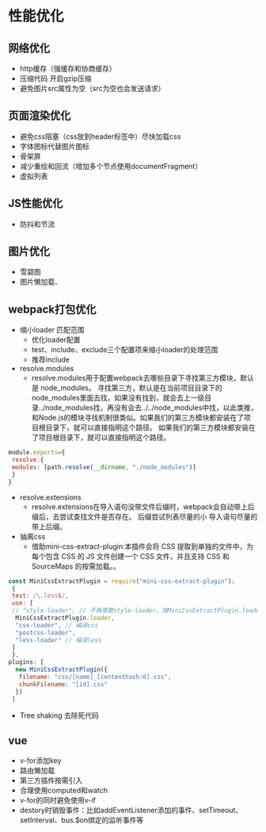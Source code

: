 # 性能优化

## 网络优化

- http缓存（强缓存和协商缓存）
- 压缩代码 开启gzip压缩
- 避免图片src属性为空（src为空也会发送请求）

## 页面渲染优化

- 避免css阻塞（css放到header标签中）尽快加载css
- 字体图标代替图片图标
- 骨架屏
- 减少重绘和回流（增加多个节点使用documentFragment）
- 虚拟列表

## JS性能优化

- 防抖和节流

## 图片优化

- 雪碧图
- 图片懒加载、

## webpack打包优化

- 缩小loader 匹配范围
  - 优化loader配置
  - test、include、exclude三个配置项来缩⼩loader的处理范围
  - 推荐include
- resolve.modules
  - resolve.modules用于配置webpack去哪些目录下寻找第三方模块，默认是 node_modules。
  寻找第三方，默认是在当前项目目录下的node_modules里面去找，如果没有找到，就会去上一级目录../node_modules找，再没有会去../../node_modules中找，以此类推，和Node.js的模块寻找机制很类似。如果我们的第三⽅模块都安装在了项⽬根⽬录下，就可以直接指明这个路径。
  如果我们的第三⽅模块都安装在了项⽬根⽬录下，就可以直接指明这个路径。
```js
module.exports={
 resolve:{
 modules: [path.resolve(__dirname, "./node_modules")]
 }
}
```
- resolve.extensions
  - resolve.extensions在导⼊语句没带⽂件后缀时，webpack会⾃动带上后缀后，去尝试查找⽂件是否存在。
  后缀尝试列表尽量的⼩
  导⼊语句尽量的带上后缀。
- 抽离css
  - 借助mini-css-extract-plugin:本插件会将 CSS 提取到单独的文件中，为每个包含 CSS 的 JS 文件创建一个 CSS 文件，并且支持 CSS 和 SourceMaps 的按需加载。。
```js
const MiniCssExtractPlugin = require("mini-css-extract-plugin");
 {
 test: /\.less$/,
 use: [
 // "style-loader", // 不再需要style-loader，⽤MiniCssExtractPlugin.loader代替
  MiniCssExtractPlugin.loader,
  "css-loader", // 编译css
  "postcss-loader",
  "less-loader" // 编译less
 ]
 },
plugins: [
  new MiniCssExtractPlugin({
   filename: "css/[name]_[contenthash:6].css",
   chunkFilename: "[id].css"
  })
 ]
```
- Tree shaking 去除死代码

## vue

- v-for添加key
- 路由懒加载
- 第三方插件按需引入
- 合理使用computed和watch
- v-for的同时避免使用v-if
- destory时销毁事件：比如addEventListener添加的事件、setTimeout、setInterval、bus.$on绑定的监听事件等